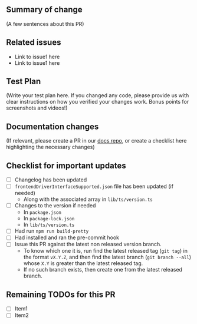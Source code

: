 ## Summary of change

(A few sentences about this PR)

## Related issues

-   Link to issue1 here
-   Link to issue1 here

## Test Plan

(Write your test plan here. If you changed any code, please provide us with clear instructions on how you verified your changes work. Bonus points for screenshots and videos!)

## Documentation changes

(If relevant, please create a PR in our [docs repo](https://github.com/supertokens/docs), or create a checklist here highlighting the necessary changes)

## Checklist for important updates

-   [ ] Changelog has been updated
-   [ ] `frontendDriverInterfaceSupported.json` file has been updated (if needed)
    -   Along with the associated array in `lib/ts/version.ts`
-   [ ] Changes to the version if needed
    -   In `package.json`
    -   In `package-lock.json`
    -   In `lib/ts/version.ts`
-   [ ] Had run `npm run build-pretty`
-   [ ] Had installed and ran the pre-commit hook
-   [ ] Issue this PR against the latest non released version branch.
    -   To know which one it is, run find the latest released tag (`git tag`) in the format `vX.Y.Z`, and then find the latest branch (`git branch --all`) whose `X.Y` is greater than the latest released tag.
    -   If no such branch exists, then create one from the latest released branch.

## Remaining TODOs for this PR

-   [ ] Item1
-   [ ] Item2
